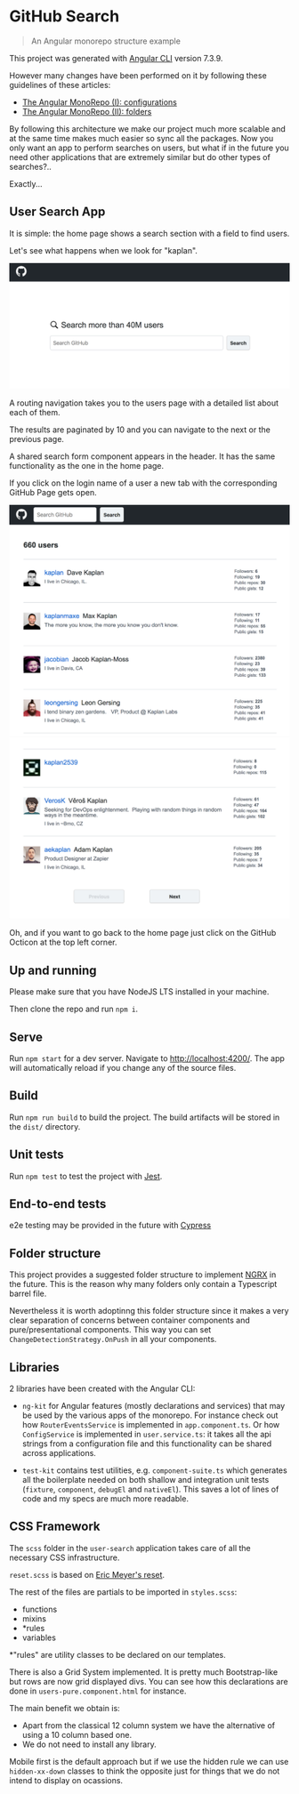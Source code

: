 # GitHub Search

> An Angular monorepo structure example

This project was generated with [Angular CLI](https://github.com/angular/angular-cli) version 7.3.9.

However many changes have been performed on it by following these guidelines of these articles:

* [The Angular MonoRepo (I): configurations](https://medium.com/@gesteira2046/the-angular-monorepo-i-configurations-2a2884da66ac)
* [The Angular MonoRepo (II): folders](https://medium.com/@gesteira2046/the-angular-monorepo-ii-folders-f902a44309ea)

By following this architecture we make our project much more scalable and at the same time makes much easier so sync all the packages. Now you only want an app to perform searches on users, but what if in the future you need other applications that are extremely similar but do other types of searches?..

Exactly...

## User Search App

It is simple: the home page shows a search section with a field to find users.

Let's see what happens when we look for "kaplan".

<img src="screenshots/github-user-search-home.png">

A routing navigation takes you to the users page with a detailed list about each of them.

The results are paginated by 10 and you can navigate to the next or the previous page.

A shared search form component appears in the header. It has the same functionality as the one in the home page.

If you click on the login name of a user a new tab with the corresponding GitHub Page gets open.

<img src="screenshots/github-user-search-users-list.png">
<img src="screenshots/github-user-search-users-prev-next-btns.png">

Oh, and if you want to go back to the home page just click on the GitHub Octicon at the top left corner.

## Up and running
Please make sure that you have NodeJS LTS installed in your machine.

Then clone the repo and run `npm i`. 

## Serve

Run `npm start` for a dev server. Navigate to [http://localhost:4200/](http://localhost:4200/). The app will automatically reload if you change any of the source files.

## Build

Run `npm run build` to build the project. The build artifacts will be stored in the `dist/` directory.

## Unit tests

Run `npm test` to test the project with [Jest](https://jestjs.io/).

## End-to-end tests

e2e testing may be provided in the future with [Cypress](https://www.cypress.io/)

## Folder structure

This project provides a suggested folder structure to implement [NGRX](https://ngrx.io/) in the future. This is the reason why many folders only contain a Typescript barrel file.

Nevertheless it is worth adoptinng this folder structure since it makes a very clear separation of concerns between container components and pure/presentational components. This way you can set `ChangeDetectionStrategy.OnPush` in all your components.

## Libraries

2 libraries have been created with the Angular CLI:

* `ng-kit` for Angular features (mostly declarations and services) that may be used by the various apps of the monorepo. For instance check out how `RouterEventsService` is implemented in `app.component.ts`. Or how `ConfigService` is implemented in `user.service.ts`: it takes all the api strings from a configuration file and this functionality can be shared across applications. 

* `test-kit` contains test utilities, e.g. `component-suite.ts` which generates all the boilerplate needed on both shallow and integration unit tests (`fixture`, `component`, `debugEl` and `nativeEl`). This saves a lot of lines of code and my specs are much more readable.

## CSS Framework

The `scss` folder in the `user-search` application takes care of all the necessary CSS infrastructure.

`reset.scss` is based on [Eric Meyer's reset](https://meyerweb.com/eric/tools/css/reset).

The rest of the files are partials to be imported in `styles.scss`:

- functions
- mixins
- \*rules
- variables

\*"rules" are utility classes to be declared on our templates.

There is also a Grid System implemented. It is pretty much Bootstrap-like but rows are now grid displayed divs. You can see how this declarations are done in `users-pure.component.html` for instance.

The main benefit we obtain is:

* Apart from the classical 12 column system we have the alternative of using a 10 column based one.
* We do not need to install any library.

Mobile first is the default approach but if we use the hidden rule we can use `hidden-xx-down` classes to think the opposite just for things that we do not intend to display on ocassions.

